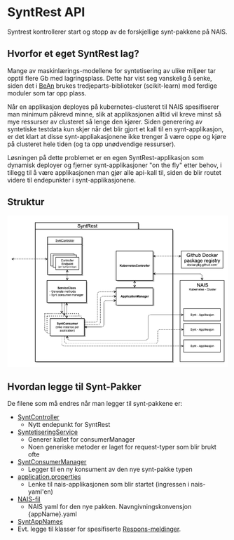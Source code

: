 # SyntRest API
Syntrest kontrollerer start og stopp av de forskjellige synt-pakkene på NAIS.

## Hvorfor et eget SyntRest lag?
Mange av maskinlærings-modellene for syntetisering av ulike miljøer tar opptil flere Gb med lagringsplass. 
Dette har vist seg vanskelig å senke, siden det i [BeAn](#) brukes tredjeparts-biblioteker (scikit-learn) med ferdige 
moduler som tar opp plass. 

Når en applikasjon deployes på kubernetes-clusteret til NAIS spesifiserer man minimum påkrevd minne, slik at 
applikasjonen alltid vil kreve minst så mye ressurser av clusteret så lenge den kjører. 
Siden generering av syntetiske testdata kun skjer når det blir gjort et kall til en synt-applikasjon, er det klart at 
disse synt-appliakasjonene ikke trenger å være oppe og kjøre på clusteret hele tiden (og ta opp unødvendige ressurser). 

Løsningen på dette problemet er en egen SyntRest-applikasjon som dynamisk deployer og fjerner synt-applikasjoner 
"on the fly" etter behov, i tillegg til å være applikasjonen man gjør alle api-kall til, siden de blir routet videre 
til endepunkter i synt-applikasjonene.

## Struktur
![Arkitektur](doc/images/architecture.png "Bilde av arkitektur")

## Hvordan legge til Synt-Pakker
De filene som må endres når man legger til synt-pakkene er:

 - [SyntController](src/main/java/no/nav/registre/syntrest/controllers/SyntController.java)
   - Nytt endepunkt for SyntRest
 - [SyntetiseringService](src/main/java/no/nav/registre/syntrest/services/SyntetiseringService.java)
   - Generer kallet for consumerManager
   - Noen generiske metoder er laget for request-typer som blir brukt ofte
 - [SyntConsumerManager](/src/main/java/no/nav/registre/syntrest/SyntConsumerManager.java)
   - Legger til en ny konsument av den nye synt-pakke typen
 - [application.properties](src/main/resources/application.properties)
   - Lenke til nais-applikasjonen som blir startet (ingressen i nais-yaml'en)
 - [NAIS-fil](/src/main/resources/nais)
   - NAIS yaml for den nye pakken. Navngivningskonvensjon {appName}.yaml
 - [SyntAppNames](src/main/java/no/nav/registre/syntrest/utils/SyntAppNames.java)
 - Evt. legge til klasser for spesifiserte [Respons-meldinger](src/main/java/no/nav/registre/syntrest/response).